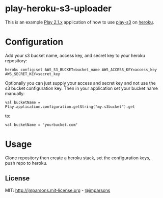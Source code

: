 # play-heroku-s3-uploader
This is an example [Play 2.1.x][play] application of how to use [play-s3][play-s3] on [heroku][heroku].

# Configuration
Add your s3 bucket name, access key, and secret key to your heroku repository:

    heroku config:set AWS_S3_BUCKET=bucket_name AWS_ACCESS_KEY=access_key AWS_SECRET_KEY=secret_key

Optionally you can just supply your access and secret key and not use the s3 bucket configuration key. Then in your application set your bucket name manually:

    val bucketName = Play.application.configuration.getString("my.s3bucket").get

to:

    val bucketName = "yourbucket.com"

# Usage
Clone repository then create a heroku stack, set the configuration keys, push repo to heroku.

## License
MIT: <http://jmparsons.mit-license.org> - [@jmparsons](http://twitter.com/jmparsons)

[heroku]: https://www.heroku.com/
[play-s3]: https://github.com/Rhinofly/play-s3
[play]: http://www.playframework.org/